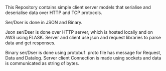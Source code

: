 This Repository contains simple client server models that serialise and deserialise data over HTTP and TCP protocols.

Ser/Dser is done in JSON and Binary.

Json ser/Dser is done over HTTP server, which is hosted locally and on AWS using FLASK.
Server and client use json and request libraries to parse data and get responses.

Binary ser/Dser is done using protobuf
.proto file has message for Request, Data and Datalog.
Server client Connection is made using sockets and data is communicated as string of bytes.
